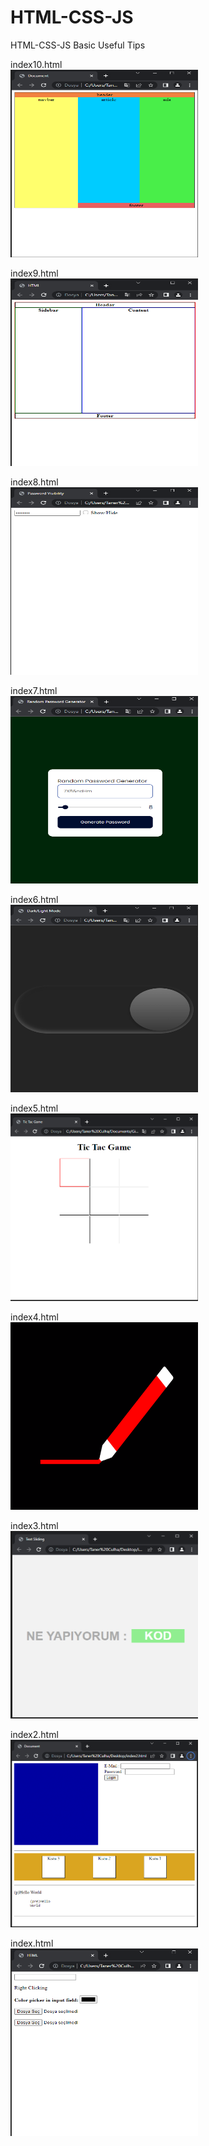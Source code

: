 # HTML-CSS-JS
HTML-CSS-JS Basic Useful Tips
<p>
index10.html<br>
<img src="https://github.com/taner-culha/HTML-CSS-JS/blob/main/index10.png" alt="img" width="300" height="300">
<p>
index9.html<br>
<img src="https://github.com/taner-culha/HTML-CSS-JS/blob/main/index9.png" alt="img" width="300" height="300">
<p>
index8.html<br>
<img src="https://github.com/taner-culha/HTML-CSS-JS/blob/main/index8.png" alt="img" width="300" height="300">
<p>
index7.html<br>
<img src="https://github.com/taner-culha/HTML-CSS-JS/blob/main/index7.png" alt="img" width="300" height="300">
<p>
index6.html<br>
<img src="https://github.com/taner-culha/HTML-CSS-JS/blob/main/index6.png" alt="img" width="300" height="300">
<p>
index5.html<br>
<img src="https://github.com/taner-culha/HTML-CSS-JS/blob/main/index5.png" alt="img" width="300" height="300">
<p>
index4.html<br>
<img src="https://github.com/taner-culha/HTML-CSS-JS/blob/main/index4.png" alt="img" width="300" height="300">
<p>
index3.html<br>
<img src="https://github.com/taner-culha/HTML-CSS-JS/blob/main/index3.png" alt="img" width="300" height="300">
<p>
index2.html<br>
<img src="https://github.com/taner-culha/HTML-CSS-JS/blob/main/index2.png" alt="img" width="300" height="300">
<p>
index.html<br>
<img src="https://github.com/taner-culha/HTML-CSS-JS/blob/main/index.png" alt="img" width="300" height="300">